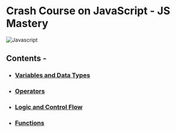 # Crash Course on JavaScript - JS Mastery

![Javascript](https://encrypted-tbn0.gstatic.com/images?q=tbn:ANd9GcRY_6xmpk2NCVs1LezEwt8U8UWIzp4NX5AFCw&usqp=CAU)

## Contents -

- ### [Variables and Data Types](/1_variables_and_data_types/variablesDataTypes.md)
- ### [Operators](/2_Operators/Operators.md)
- ### [Logic and Control Flow](/3_Logic_and_Control_flow/LogicAndControlFlow.md)
- ### [Functions](/4_Functions/Functions.md)
